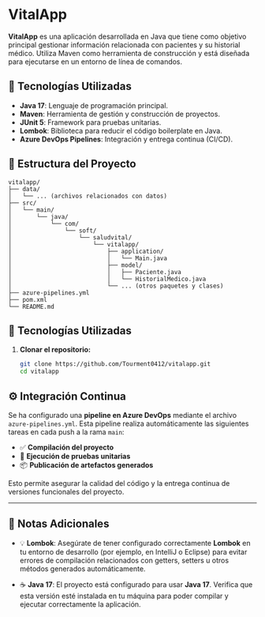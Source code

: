 # VitalApp

**VitalApp** es una aplicación desarrollada en Java que tiene como objetivo principal gestionar información relacionada con pacientes y su historial médico. Utiliza Maven como herramienta de construcción y está diseñada para ejecutarse en un entorno de línea de comandos.

## 🧰 Tecnologías Utilizadas

- **Java 17**: Lenguaje de programación principal.
- **Maven**: Herramienta de gestión y construcción de proyectos.
- **JUnit 5**: Framework para pruebas unitarias.
- **Lombok**: Biblioteca para reducir el código boilerplate en Java.
- **Azure DevOps Pipelines**: Integración y entrega continua (CI/CD).

## 📁 Estructura del Proyecto

```plaintext
vitalapp/
├── data/
│   └── ... (archivos relacionados con datos)
├── src/
│   └── main/
│       └── java/
│           └── com/
│               └── soft/
│                   └── saludvital/
│                       └── vitalapp/
│                           ├── application/
│                           │   └── Main.java
│                           ├── model/
│                           │   ├── Paciente.java
│                           │   └── HistorialMedico.java
│                           └── ... (otros paquetes y clases)
├── azure-pipelines.yml
├── pom.xml
└── README.md
```
## 🧰 Tecnologías Utilizadas

1. **Clonar el repositorio:**

   ```bash
   git clone https://github.com/Tourment0412/vitalapp.git
   cd vitalapp
    ```
## ⚙️ Integración Continua

Se ha configurado una **pipeline en Azure DevOps** mediante el archivo `azure-pipelines.yml`. Esta pipeline realiza automáticamente las siguientes tareas en cada push a la rama `main`:

- ✅ **Compilación del proyecto**
- 🧪 **Ejecución de pruebas unitarias**
- 📦 **Publicación de artefactos generados**

Esto permite asegurar la calidad del código y la entrega continua de versiones funcionales del proyecto.

---

## 📝 Notas Adicionales

- 💡 **Lombok**: Asegúrate de tener configurado correctamente **Lombok** en tu entorno de desarrollo (por ejemplo, en IntelliJ o Eclipse) para evitar errores de compilación relacionados con getters, setters u otros métodos generados automáticamente.

- ☕ **Java 17**: El proyecto está configurado para usar **Java 17**. Verifica que esta versión esté instalada en tu máquina para poder compilar y ejecutar correctamente la aplicación.

